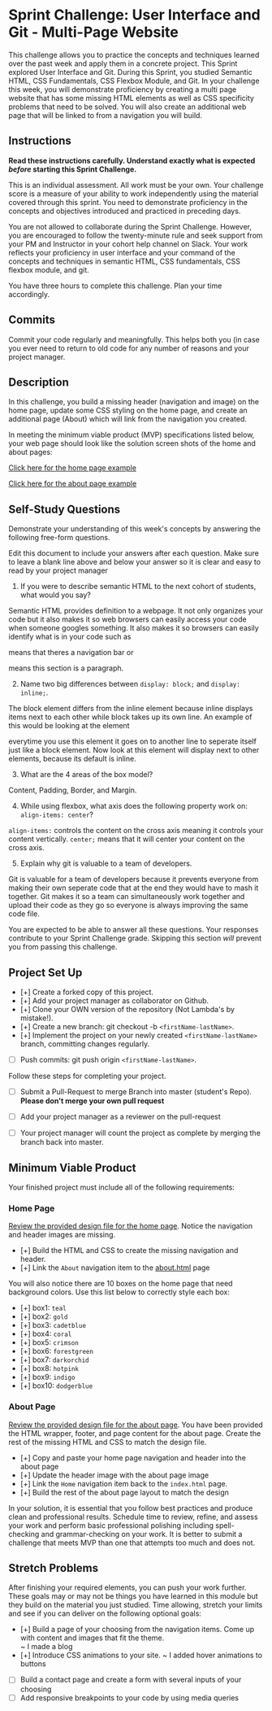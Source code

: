 # Sprint Challenge: User Interface and Git - Multi-Page Website

This challenge allows you to practice the concepts and techniques learned over the past week and apply them in a concrete project. This Sprint explored User Interface and Git. During this Sprint, you studied Semantic HTML, CSS Fundamentals, CSS Flexbox Module, and Git. In your challenge this week, you will demonstrate proficiency by creating a multi page website that has some missing HTML elements as well as CSS specificity problems that need to be solved.  You will also create an additional web page that will be linked to from a navigation you will build.

## Instructions

**Read these instructions carefully. Understand exactly what is expected _before_ starting this Sprint Challenge.**

This is an individual assessment. All work must be your own. Your challenge score is a measure of your ability to work independently using the material covered through this sprint. You need to demonstrate proficiency in the concepts and objectives introduced and practiced in preceding days.

You are not allowed to collaborate during the Sprint Challenge. However, you are encouraged to follow the twenty-minute rule and seek support from your PM and Instructor in your cohort help channel on Slack. Your work reflects your proficiency in user interface and your command of the concepts and techniques in semantic HTML, CSS fundamentals, CSS flexbox module, and git.

You have three hours to complete this challenge. Plan your time accordingly.

## Commits

Commit your code regularly and meaningfully. This helps both you (in case you ever need to return to old code for any number of reasons and your project manager.

## Description

In this challenge, you build a missing header (navigation and image) on the home page, update some CSS styling on the home page, and create an additional page (About) which will link from the navigation you created.

In meeting the minimum viable product (MVP) specifications listed below, your web page should look like the solution screen shots of the home and about pages:

[Click here for the home page example](https://tk-assets.lambdaschool.com/39a49225-8ac9-43da-aa90-514fd60ae99a_sprint-challenge-ui-home-example.png)

[Click here for the about page example](https://tk-assets.lambdaschool.com/ede1bb1a-63ff-4801-8c02-3efa2f603190_sprint-challenge-ui-about-example.png)

## Self-Study Questions

Demonstrate your understanding of this week's concepts by answering the following free-form questions.

Edit this document to include your answers after each question. Make sure to leave a blank line above and below your answer so it is clear and easy to read by your project manager

1. If you were to describe semantic HTML to the next cohort of students, what would you say?

Semantic HTML provides definition to a webpage. It not only organizes your code but it also makes it so web browsers can easily access your code when someone googles something. It also makes it so browsers can easily identify what is in your code such as <nav> means that theres a navigation bar or <p> means this section is a paragraph.

2. Name two big differences between ```display: block;``` and ```display: inline;```.

The block element differs from the inline element because inline displays items next to each other while block takes up its own line. An example of this would be looking at the element <p> everytime you use this element it goes on to another line to seperate itself just like a block element. Now look at <a> this element will display next to other elements, because its default is inline.

3. What are the 4 areas of the box model?

Content, Padding, Border, and Margin.

4. While using flexbox, what axis does the following property work on: ```align-items: center```?

```align-items:``` controls the content on the cross axis meaning it controls your content vertically. ```center;``` means that it will center your content on the cross axis.

5. Explain why git is valuable to a team of developers.

Git is valuable for a team of developers because it prevents everyone from making their own seperate code that at the end they would have to mash it together. Git makes it so a team can simultaneously work together and upload their code as they go so everyone is always improving the same code file.

You are expected to be able to answer all these questions. Your responses contribute to your Sprint Challenge grade. Skipping this section *will* prevent you from passing this challenge.

## Project Set Up

- [+] Create a forked copy of this project.
- [+] Add your project manager as collaborator on Github.
- [+] Clone your OWN version of the repository (Not Lambda's by mistake!).
- [+] Create a new branch: git checkout -b `<firstName-lastName>`.
- [+] Implement the project on your newly created `<firstName-lastName>` branch, committing changes regularly.
- [ ] Push commits: git push origin `<firstName-lastName>`.
 
Follow these steps for completing your project.

- [ ] Submit a Pull-Request to merge <firstName-lastName> Branch into master (student's  Repo). **Please don't merge your own pull request**
- [ ] Add your project manager as a reviewer on the pull-request
- [ ] Your project manager will count the project as complete by merging the branch back into master.
 


## Minimum Viable Product

Your finished project must include all of the following requirements:

### Home Page

[Review the provided design file for the home page](design-files/home.png).  Notice the navigation and header images are missing.

* [+] Build the HTML and CSS to create the missing navigation and header.
* [+] Link the `About` navigation item to the [about.html](about.html) page

You will also notice there are 10 boxes on the home page that need background colors.  Use this list below to correctly style each box:

* [+] box1: `teal`
* [+] box2: `gold`
* [+] box3: `cadetblue`
* [+] box4: `coral`
* [+] box5: `crimson`
* [+] box6: `forestgreen`
* [+] box7: `darkorchid`
* [+] box8: `hotpink`
* [+] box9: `indigo`
* [+] box10: `dodgerblue`

### About Page

[Review the provided design file for the about page](design-files/about.png). You have been provided the HTML wrapper, footer, and page content for the about page. Create the rest of the missing HTML and CSS to match the design file.

* [+] Copy and paste your home page navigation and header into the about page
* [+] Update the header image with the about page image
* [+] Link the `Home` navigation item back to the `index.html` page.
* [+] Build the rest of the about page layout to match the design

In your solution, it is essential that you follow best practices and produce clean and professional results. Schedule time to review, refine, and assess your work and perform basic professional polishing including spell-checking and grammar-checking on your work. It is better to submit a challenge that meets MVP than one that attempts too much and does not.

## Stretch Problems

After finishing your required elements, you can push your work further. These goals may or may not be things you have learned in this module but they build on the material you just studied. Time allowing, stretch your limits and see if you can deliver on the following optional goals:

* [+] Build a page of your choosing from the navigation items.  Come up with content and images that fit the theme.  
	~ I made a blog
* [+] Introduce CSS animations to your site.
	~ I added hover animations to buttons
* [ ] Build a contact page and create a form with several inputs of your choosing
* [ ] Add responsive breakpoints to your code by using media queries
